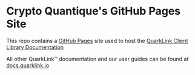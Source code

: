 # Crypto Quantique's GitHub Pages Site
This repo contains a [GitHub Pages](https://pages.github.com/) site used to host the [QuarkLink Client Library Documentation](https://cryptoquantique.github.io/Resources/Documentation/QuarkLink-Client/)

All other QuarkLink™ documentation and our user guides can be found at [docs.quarklink.io](https://docs.quarklink.io/)
